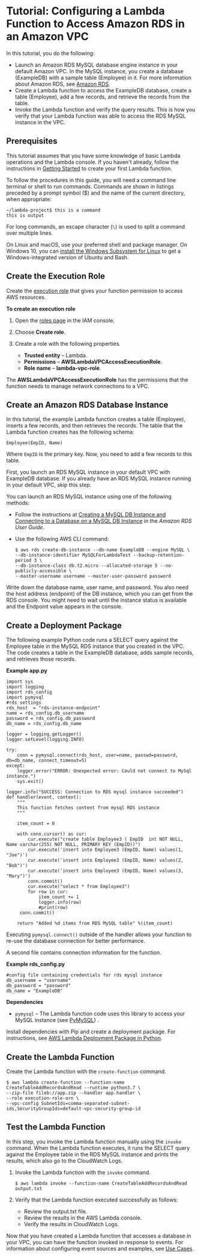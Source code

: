 # Tutorial: Configuring a Lambda Function to Access Amazon RDS in an Amazon VPC<a name="vpc-rds"></a>

In this tutorial, you do the following:
+ Launch an Amazon RDS MySQL database engine instance in your default Amazon VPC\. In the MySQL instance, you create a database \(ExampleDB\) with a sample table \(Employee\) in it\. For more information about Amazon RDS, see [Amazon RDS](https://aws.amazon.com/rds)\.
+ Create a Lambda function to access the ExampleDB database, create a table \(Employee\), add a few records, and retrieve the records from the table\.
+ Invoke the Lambda function and verify the query results\. This is how you verify that your Lambda function was able to access the RDS MySQL instance in the VPC\.

## Prerequisites<a name="vpc-rds-prereqs"></a>

This tutorial assumes that you have some knowledge of basic Lambda operations and the Lambda console\. If you haven't already, follow the instructions in [Getting Started](getting-started.md) to create your first Lambda function\.

To follow the procedures in this guide, you will need a command line terminal or shell to run commands\. Commands are shown in listings preceded by a prompt symbol \($\) and the name of the current directory, when appropriate:

```
~/lambda-project$ this is a command
this is output
```

For long commands, an escape character \(`\`\) is used to split a command over multiple lines\.

On Linux and macOS, use your preferred shell and package manager\. On Windows 10, you can [install the Windows Subsystem for Linux](https://docs.microsoft.com/en-us/windows/wsl/install-win10) to get a Windows\-integrated version of Ubuntu and Bash\.

## Create the Execution Role<a name="vpc-rds-create-iam-role"></a>

Create the [execution role](intro-permission-model.md#lambda-intro-execution-role) that gives your function permission to access AWS resources\.

**To create an execution role**

1. Open the [roles page](https://console.aws.amazon.com/iam/home#/roles) in the IAM console\.

1. Choose **Create role**\.

1. Create a role with the following properties\.
   + **Trusted entity** – Lambda\.
   + **Permissions** – **AWSLambdaVPCAccessExecutionRole**\.
   + **Role name** – **lambda\-vpc\-role**\.

The **AWSLambdaVPCAccessExecutionRole** has the permissions that the function needs to manage network connections to a VPC\.

## Create an Amazon RDS Database Instance<a name="vpc-rds-create-rds-mysql"></a>

In this tutorial, the example Lambda function creates a table \(Employee\), inserts a few records, and then retrieves the records\. The table that the Lambda function creates has the following schema:

```
Employee(EmpID, Name)
```

Where `EmpID` is the primary key\. Now, you need to add a few records to this table\.

First, you launch an RDS MySQL instance in your default VPC with ExampleDB database\. If you already have an RDS MySQL instance running in your default VPC, skip this step\.

You can launch an RDS MySQL instance using one of the following methods:
+ Follow the instructions at [Creating a MySQL DB Instance and Connecting to a Database on a MySQL DB Instance](https://docs.aws.amazon.com/AmazonRDS/latest/UserGuide/CHAP_GettingStarted.CreatingConnecting.MySQL.html) in the *Amazon RDS User Guide*\.
+ Use the following AWS CLI command:

  ```
  $ aws rds create-db-instance --db-name ExampleDB --engine MySQL \
  --db-instance-identifier MySQLForLambdaTest --backup-retention-period 3 \
  --db-instance-class db.t2.micro --allocated-storage 5 --no-publicly-accessible \
  --master-username username --master-user-password password
  ```

Write down the database name, user name, and password\. You also need the host address \(endpoint\) of the DB instance, which you can get from the RDS console\. You might need to wait until the instance status is available and the Endpoint value appears in the console\.

## Create a Deployment Package<a name="vpc-rds-deployment-pkg"></a>

The following example Python code runs a SELECT query against the Employee table in the MySQL RDS instance that you created in the VPC\. The code creates a table in the ExampleDB database, adds sample records, and retrieves those records\. 

**Example app\.py**  

```
import sys
import logging
import rds_config
import pymysql
#rds settings
rds_host  = "rds-instance-endpoint"
name = rds_config.db_username
password = rds_config.db_password
db_name = rds_config.db_name

logger = logging.getLogger()
logger.setLevel(logging.INFO)

try:
    conn = pymysql.connect(rds_host, user=name, passwd=password, db=db_name, connect_timeout=5)
except:
    logger.error("ERROR: Unexpected error: Could not connect to MySql instance.")
    sys.exit()

logger.info("SUCCESS: Connection to RDS mysql instance succeeded")
def handler(event, context):
    """
    This function fetches content from mysql RDS instance
    """

    item_count = 0

    with conn.cursor() as cur:
        cur.execute("create table Employee3 ( EmpID  int NOT NULL, Name varchar(255) NOT NULL, PRIMARY KEY (EmpID))")  
        cur.execute('insert into Employee3 (EmpID, Name) values(1, "Joe")')
        cur.execute('insert into Employee3 (EmpID, Name) values(2, "Bob")')
        cur.execute('insert into Employee3 (EmpID, Name) values(3, "Mary")')
        conn.commit()
        cur.execute("select * from Employee3")
        for row in cur:
            item_count += 1
            logger.info(row)
            #print(row)
     conn.commit()

    return "Added %d items from RDS MySQL table" %(item_count)
```

Executing `pymysql.connect()` outside of the handler allows your function to re\-use the database connection for better performance\.

A second file contains connection information for the function\.

**Example rds\_config\.py**  

```
#config file containing credentials for rds mysql instance
db_username = "username"
db_password = "password"
db_name = "ExampleDB"
```

**Dependencies**
+ `pymysql` – The Lambda function code uses this library to access your MySQL instance \(see [PyMySQL](https://pypi.python.org/pypi/PyMySQL)\) \.

Install dependencies with Pip and create a deployment package\. For instructions, see [AWS Lambda Deployment Package in Python](lambda-python-how-to-create-deployment-package.md)\.

## Create the Lambda Function<a name="vpc-rds-upload-deployment-pkg"></a>

Create the Lambda function with the `create-function` command\.

```
$ aws lambda create-function --function-name  CreateTableAddRecordsAndRead --runtime python3.7 \
--zip-file fileb://app.zip --handler app.handler \
--role execution-role-arn \
--vpc-config SubnetIds=comma-separated-subnet-ids,SecurityGroupIds=default-vpc-security-group-id
```

## Test the Lambda Function<a name="vpc-rds-invoke-lambda-function"></a>

In this step, you invoke the Lambda function manually using the `invoke` command\. When the Lambda function executes, it runs the SELECT query against the Employee table in the RDS MySQL instance and prints the results, which also go to the CloudWatch Logs\.

1. Invoke the Lambda function with the `invoke` command\. 

   ```
   $ aws lambda invoke --function-name CreateTableAddRecordsAndRead output.txt
   ```

1. Verify that the Lambda function executed successfully as follows:
   + Review the output\.txt file\.
   + Review the results in the AWS Lambda console\.
   + Verify the results in CloudWatch Logs\.

Now that you have created a Lambda function that accesses a database in your VPC, you can have the function invoked in response to events\. For information about configuring event sources and examples, see [Use Cases](use-cases.md)\.